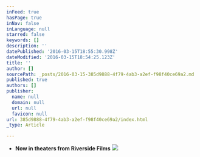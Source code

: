 ```yaml
---
inFeed: true
hasPage: true
inNav: false
inLanguage: null
starred: false
keywords: []
description: ''
datePublished: '2016-03-15T18:55:30.998Z'
dateModified: '2016-03-15T18:54:25.123Z'
title: ''
author: []
sourcePath: _posts/2016-03-15-385d9888-4f79-4ab3-a2ef-f98f40ce69a2.md
published: true
authors: []
publisher:
  name: null
  domain: null
  url: null
  favicon: null
url: 385d9888-4f79-4ab3-a2ef-f98f40ce69a2/index.html
_type: Article

---
```

* **Now in theaters from Riverside Films**
![](https://the-grid-user-content.s3-us-west-2.amazonaws.com/ae12beda-dc1c-40cc-8f58-79c514a90ad5.jpg)